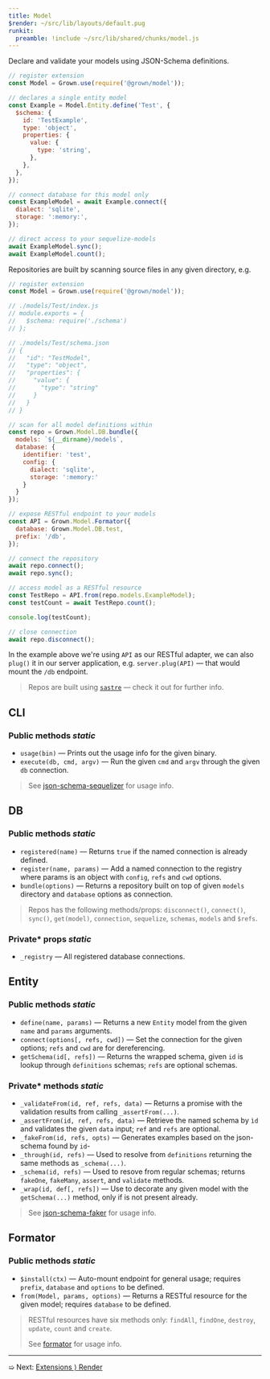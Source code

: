 ```yaml
---
title: Model
$render: ~/src/lib/layouts/default.pug
runkit:
  preamble: !include ~/src/lib/shared/chunks/model.js
---
```


Declare and validate your models using JSON-Schema definitions.


```js
// register extension
const Model = Grown.use(require('@grown/model'));

// declares a single entity model
const Example = Model.Entity.define('Test', {
  $schema: {
    id: 'TestExample',
    type: 'object',
    properties: {
      value: {
        type: 'string',
      },
    },
  },
});

// connect database for this model only
const ExampleModel = await Example.connect({
  dialect: 'sqlite',
  storage: ':memory:',
});

// direct access to your sequelize-models
await ExampleModel.sync();
await ExampleModel.count();
```

Repositories are built by scanning source files in any given directory, e.g.

```js
// register extension
const Model = Grown.use(require('@grown/model'));

// ./models/Test/index.js
// module.exports = {
//   $schema: require('./schema')
// };

// ./models/Test/schema.json
// {
//   "id": "TestModel",
//   "type": "object",
//   "properties": {
//     "value": {
//       "type": "string"
//     }
//   }
// }

// scan for all model definitions within
const repo = Grown.Model.DB.bundle({
  models: `${__dirname}/models`,
  database: {
    identifier: 'test',
    config: {
      dialect: 'sqlite',
      storage: ':memory:'
    }
  }
});

// expose RESTful endpoint to your models
const API = Grown.Model.Formator({
  database: Grown.Model.DB.test,
  prefix: '/db',
});

// connect the repository
await repo.connect();
await repo.sync();

// access model as a RESTful resource
const TestRepo = API.from(repo.models.ExampleModel);
const testCount = await TestRepo.count();

console.log(testCount);

// close connection
await repo.disconnect();
```

In the example above we're using `API` as our RESTful adapter, we can also `plug()` it in our server application, e.g. `server.plug(API)` &mdash; that would mount the `/db` endpoint.

> Repos are built using [`sastre`](https://github.com/tacoss/sastre) &mdash; check it out for further info.

## CLI

### Public methods <var>static</var>

- `usage(bin)` &mdash; Prints out the usage info for the given binary.
- `execute(db, cmd, argv)` &mdash; Run the given `cmd` and `argv` through the given `db` connection.

> See [json-schema-sequelizer](https://github.com/json-schema-faker/json-schema-sequelizer) for usage info.

## DB

### Public methods <var>static</var>

- `registered(name)` &mdash; Returns `true` if the named connection is already defined.
- `register(name, params)` &mdash; Add a named connection to the registry where params is an object with `config`, `refs` and `cwd` options.
- `bundle(options)` &mdash; Returns a repository built on top of given `models` directory and `database` options as connection.

> Repos has the following methods/props: `disconnect()`, `connect()`, `sync()`, `get(model)`, `connection`, `sequelize`, `schemas`, `models` and `$refs`.

### Private* props <var>static</var>

- `_registry` &mdash; All registered database connections.

## Entity

### Public methods <var>static</var>

- `define(name, params)` &mdash; Returns a new `Entity` model from the given `name` and `params` arguments.
- `connect(options[, refs, cwd])` &mdash; Set the connection for the given options; `refs` and `cwd` are for dereferencing.
- `getSchema(id[, refs])` &mdash; Returns the wrapped schema, given `id` is lookup through `definitions` schemas; `refs` are optional schemas.

### Private* methods <var>static</var>

- `_validateFrom(id, ref, refs, data)` &mdash; Returns a promise with the validation results from calling `_assertFrom(...)`.
- `_assertFrom(id, ref, refs, data)` &mdash; Retrieve the named schema by `ìd` and validates the given `data` input; `ref` and `refs` are optional.
- `_fakeFrom(id, refs, opts)` &mdash; Generates examples based on the json-schema found by `id`-
- `_through(id, refs)` &mdash; Used to resolve from `definitions` returning the same methods as `_schema(...)`.
- `_schema(id, refs)` &mdash; Used to resove from regular schemas; returns `fakeOne`, `fakeMany`, `assert`, and `validate` methods.
- `_wrap(id, def[, refs])` &mdash; Use to decorate any given model with the `getSchema(...)` method, only if is not present already.

> See [json-schema-faker](https://json-schema-faker.js.org/) for usage info.

## Formator

### Public methods <var>static</var>

- `$install(ctx)` &mdash; Auto-mount endpoint for general usage; requires `prefix`, `database` and `options` to be defined.
- `from(Model, params, options)` &mdash; Returns a RESTful resource for the given model; requires `database` to be defined.

> RESTful resources have six methods only: `findAll`, `findOne`, `destroy`, `update`, `count` and `create`.
>
> See [formator](https://github.com/pateketrueke/formator) for usage info.

---

➯ Next: [Extensions &rangle; Render](./docs/extensions/render)
